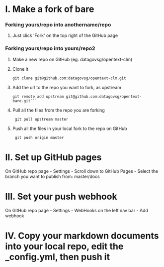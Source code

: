 
# I. Make a fork of bare

### Forking yours/repo into anothername/repo

1. Just click 'Fork' on the top right of the GitHub page

### Forking yours/repo into yours/repo2

1. Make a new repo on GitHub (eg. datagovsg/opentext-clm)

2. Clone it
	
	`git clone git@github.com:datagovsg/opentext-clm.git`

3. Add the url to the repo you want to fork, as  upstream
	``` cd opentext-myrepo
	git remote add upstream git@github.com:datagovsg/opentext-bare.git```

4. Pull all the files from the repo you are forking

	` git pull upstream master`

5. Push all the files in your local fork to the repo on GitHub
	
	` git push origin master` 

# II. Set up GitHub pages

On GitHub repo page - Settings - Scroll down to GitHub Pages - Select the branch you want to publish from: master/docs

# III. Set your push webhook

On GitHub repo page - Settings - WebHooks on the left nav bar - Add webhook

# IV. Copy your markdown documents into your local repo, edit the _config.yml, then push it 

